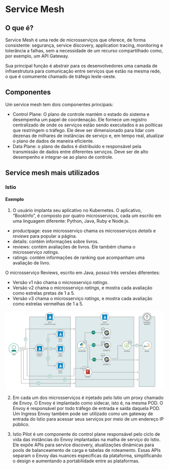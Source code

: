 # Service Mesh

## O que é?

Service Mesh é uma rede de microsserviços que oferece, de forma consistente: segurança, service discovery, application tracing, monitoring e tolerância a falhas, sem a necessidade de um recurso compartilhado como, por exemplo, um API Gateway.

Sua principal função é abstrair para os desenvolvedores uma camada de infraestrutura para comunicação entre serviços que estão na mesma rede, o que é comumente chamado de tráfego leste-oeste.

## Componentes

Um service mesh tem dois componentes principais:

- Control Plane: O plano de controle mantém o estado do sistema e desempenha um papel de coordenação. Ele fornece um registro centralizado de onde os serviços estão sendo executados e as políticas que restringem o tráfego. Ele deve ser dimensionado para lidar com dezenas de milhares de instâncias de serviço e, em tempo real, atualizar o plano de dados de maneira eficiente.
- Data Plane: o plano de dados é distribuído e responsável pela transmissão de dados entre diferentes serviços. Deve ser de alto desempenho e integrar-se ao plano de controle.

## Service mesh mais utilizados

### Istio

#### Exemplo

1. O usuário implanta seu aplicativo no Kubernetes. O aplicativo, “BookInfo”, é composto por quatro microsserviços, cada um escrito em uma linguagem diferente: Python, Java, Ruby e Node.js. 

- productpage: esse microsserviço chama os microsserviços _details_ e _reviews_ para popular a página.
- details: contém informações sobre livros.
- reviews: contém avaliações de livros. Ele também chama o microsserviço _ratings_.
- ratings: contém informações de ranking que acompanham uma avaliação de livro.

O microsserviço Reviews, escrito em Java, possui três versões diferentes:

- Versão v1 não chama o microsserviço _ratings_.
- Versão v2 chama o microsserviço _ratings_, e mostra cada avaliação como estrelas pretas de 1 a 5.
- Versão v3 chama o microsserviço _ratings_, e mostra cada avaliação como estrelas vermelhas de 1 a 5.

![Exemplo de arquitetura de microsserviços usando Istio](https://github.com/gabrielcalegari/notas-de-estudos/blob/main/istio-architecture.png)

2. Em cada um dos microsserviços é injetado pelo Istio um proxy chamado de Envoy. O Envoy é implantado como sidecar, isto é, na mesma POD. O Envoy é responsável por todo tráfego de entrada e saída daquela POD. Um Ingress Envoy também pode ser utilizado como um gateway de entrada do Istio para acessar seus serviços por meio de um endereço IP público.

3. Istio Pilot é um componente do control plane responsável pelo ciclo de vida das instâncias do Envoy implantadas na malha de serviço do Istio. Ele expõe APIs para service discovery, atualizações dinâmicas para pools de balanceamento de carga e tabelas de roteamento. Essas APIs separam o Envoy das nuances específicas da plataforma, simplificando o design e aumentando a portabilidade entre as plataformas.
